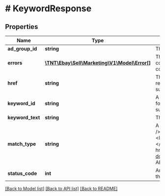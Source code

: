 # # KeywordResponse

## Properties

Name | Type | Description | Notes
------------ | ------------- | ------------- | -------------
**ad_group_id** | **string** | The identifier of the ad group that the keyword was added to. | [optional]
**errors** | [**\TNT\Ebay\Sell\Marketing\V1\Model\Error[]**](Error.md) | This container will be returned if there is an issue creating the corresponding keyword and/or adding that keyword to the corresponding ad group. | [optional]
**href** | **string** | The getKeyword URI for the keyword, which is used to retrieve the keyword. This URI will be returned for each successfully created keyword. | [optional]
**keyword_id** | **string** | A unique eBay-assigned ID for a keyword that is generated for an ad group. This keyword ID will be generated for each successfully created keyword. | [optional]
**keyword_text** | **string** | The text of the keyword. | [optional]
**match_type** | **string** | A field that defines the match type for the keyword.&lt;br /&gt;&lt;br /&gt;&lt;b&gt;Valid Values:&lt;/b&gt;&lt;ul&gt;&lt;li&gt;&lt;code&gt;BROAD&lt;/code&gt;&lt;/li&gt;&lt;li&gt;&lt;code&gt;EXACT&lt;/code&gt;&lt;/li&gt;&lt;li&gt;&lt;code&gt;PHRASE&lt;/code&gt;&lt;/li&gt;&lt;/ul&gt; For implementation help, refer to &lt;a href&#x3D;&#39;https://developer.ebay.com/api-docs/sell/marketing/types/pls:MatchTypeEnum&#39;&gt;eBay API documentation&lt;/a&gt; | [optional]
**status_code** | **int** | An HTTP status code is returned for each keyword to indicate the success or failure of adding that keyword to the ad group. | [optional]

[[Back to Model list]](../../README.md#models) [[Back to API list]](../../README.md#endpoints) [[Back to README]](../../README.md)
